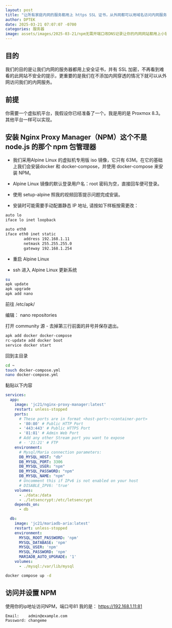 ```yaml
---
layout: post
title: "让所有家庭内网的服务都用上 https SSL 证书，从外网都可以用域名访问内网服务，无需在路由器上开放端口，也不需要添加 DNS 记录！！！"
author: DPTEK
date: 2025-03-21 07:07:07 -0700
categories: 服务器
image: assets/images/2025-03-21/npm无需开端口改DNS记录让你的内网网站都用上小锁头https.png
---
```


## 目的
我们的目的是让我们内网的服务器都用上安全证书，并有 SSL 加密，不再看到难看的此网站不安全的提示，更重要的是我们在不添加内网穿透的情况下就可以从外网访问我们的内网服务。

## 前提
你需要一个虚拟机平台，我假设你已经准备了一个。我是用的是 Proxmox 8.3。其他平台一样可以实现。

## 安装 Nginx Proxy Manager（NPM）这个不是node.js 的那个 npm 包管理器

* 我们采用Alpine Linux 的虚拟机专用版 iso 镜像，它只有 63M。在它的基础上我们会安装docker 和 docker-compose，并使用 docker-compose 来安装 NPM。

* Alpine Linux 镜像的默认登录用户名：root 密码为空，直接回车便可登录。

* 使用 setup-alpine 照我的视频回答提示问题完成安装。

* 安装时可能需要手动配置静态 IP 地址, 请按如下样板按需更改：

```bash
auto lo
iface lo inet loopback

auto eth0
iface eth0 inet static
        address 192.168.1.11
        netmask 255.255.255.0
        gateway 192.168.1.254
```

* 重启 Alpine Linux

* ssh 进入 Alpine Linux 更新系统



```bash
su
apk update 
apk upgrade
apk add nano
```
前往 /etc/apk/

编辑： nano repositories

打开 community 源 - 去掉第三行前面的井号并保存退出。

```bash
apk add docker docker-compose
rc-update add docker boot
service docker start
```
回到主目录

```bash
cd ~
touch docker-compose.yml
nano docker-compose.yml
```
黏贴以下内容

```yml
services:
  app:
    image: 'jc21/nginx-proxy-manager:latest'
    restart: unless-stopped
    ports:
      # These ports are in format <host-port>:<container-port>
      - '80:80' # Public HTTP Port
      - '443:443' # Public HTTPS Port
      - '81:81' # Admin Web Port
      # Add any other Stream port you want to expose
      # - '21:21' # FTP
    environment:
      # Mysql/Maria connection parameters:
      DB_MYSQL_HOST: "db"
      DB_MYSQL_PORT: 3306
      DB_MYSQL_USER: "npm"
      DB_MYSQL_PASSWORD: "npm"
      DB_MYSQL_NAME: "npm"
      # Uncomment this if IPv6 is not enabled on your host
      # DISABLE_IPV6: 'true'
    volumes:
      - ./data:/data
      - ./letsencrypt:/etc/letsencrypt
    depends_on:
      - db

  db:
    image: 'jc21/mariadb-aria:latest'
    restart: unless-stopped
    environment:
      MYSQL_ROOT_PASSWORD: 'npm'
      MYSQL_DATABASE: 'npm'
      MYSQL_USER: 'npm'
      MYSQL_PASSWORD: 'npm'
      MARIADB_AUTO_UPGRADE: '1'
    volumes:
      - ./mysql:/var/lib/mysql
```

```bash
docker compose up -d
```
## 访问并设置 NPM
使用你的ip地址访问NPM，端口号81
我的是：
https://192.168.1.11:81

```bash
Email:    admin@example.com
Password: changeme
```
